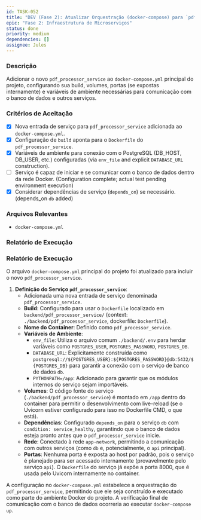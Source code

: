 ```yaml
---
id: TASK-052
title: "DEV (Fase 2): Atualizar Orquestração (docker-compose) para `pdf_processor_service`"
epic: "Fase 2: Infraestrutura de Microserviços"
status: done
priority: medium
dependencies: []
assignee: Jules
---
```


### Descrição

Adicionar o novo `pdf_processor_service` ao `docker-compose.yml` principal do projeto, configurando sua build, volumes, portas (se expostas internamente) e variáveis de ambiente necessárias para comunicação com o banco de dados e outros serviços.

### Critérios de Aceitação

- [x] Nova entrada de serviço para `pdf_processor_service` adicionada ao `docker-compose.yml`.
- [x] Configuração de `build` aponta para o `Dockerfile` do `pdf_processor_service`.
- [x] Variáveis de ambiente para conexão com o PostgreSQL (DB_HOST, DB_USER, etc.) configuradas (via `env_file` and explicit `DATABASE_URL` construction).
- [ ] Serviço é capaz de iniciar e se comunicar com o banco de dados dentro da rede Docker. (Configuration complete; actual test pending environment execution)
- [x] Considerar dependências de serviço (`depends_on`) se necessário. (depends_on `db` added)

### Arquivos Relevantes

* `docker-compose.yml`

### Relatório de Execução
### Relatório de Execução

O arquivo `docker-compose.yml` principal do projeto foi atualizado para incluir o novo `pdf_processor_service`.

1.  **Definição do Serviço `pdf_processor_service`**:
    *   Adicionada uma nova entrada de serviço denominada `pdf_processor_service`.
    *   **Build**: Configurado para usar o `Dockerfile` localizado em `backend/pdf_processor_service/` (context: `./backend/pdf_processor_service`, dockerfile: `Dockerfile`).
    *   **Nome do Container**: Definido como `pdf_processor_service`.
    *   **Variáveis de Ambiente**:
        *   `env_file`: Utiliza o arquivo comum `./backend/.env` para herdar variáveis como `POSTGRES_USER`, `POSTGRES_PASSWORD`, `POSTGRES_DB`.
        *   `DATABASE_URL`: Explicitamente construída como `postgresql://${POSTGRES_USER}:${POSTGRES_PASSWORD}@db:5432/${POSTGRES_DB}` para garantir a conexão com o serviço de banco de dados `db`.
        *   `PYTHONPATH=/app`: Adicionado para garantir que os módulos internos do serviço sejam importáveis.
    *   **Volumes**: O código fonte do serviço (`./backend/pdf_processor_service`) é montado em `/app` dentro do container para permitir o desenvolvimento com live-reload (se o Uvicorn estiver configurado para isso no Dockerfile CMD, o que está).
    *   **Dependências**: Configurado `depends_on` para o serviço `db` com `condition: service_healthy`, garantindo que o banco de dados esteja pronto antes que o `pdf_processor_service` inicie.
    *   **Rede**: Conectado à rede `app-network`, permitindo a comunicação com outros serviços (como `db` e, potencialmente, o `api` principal).
    *   **Portas**: Nenhuma porta é exposta ao host por padrão, pois o serviço é planejado para ser acessado internamente (provavelmente pelo serviço `api`). O `Dockerfile` do serviço já expõe a porta 8000, que é usada pelo Uvicorn internamente no container.

A configuração no `docker-compose.yml` estabelece a orquestração do `pdf_processor_service`, permitindo que ele seja construído e executado como parte do ambiente Docker do projeto. A verificação final de comunicação com o banco de dados ocorreria ao executar `docker-compose up`.
